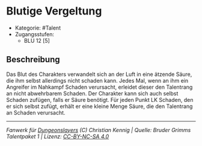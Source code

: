 <!---
Dies ist ein Fanwerk für DUNGEONSLAYERS (C) von Christian Kennig

Quellen:      [Bruder Grimms Talentpaket 1](https://www.f-space.de/ds4/downloads.html)
              [Talentbeschreibungen](https://www.f-space.de/ds4/tools-talentcards.html)
License:      [CC-BY-NC-SA 4.0](https://creativecommons.org/licenses/by-nc-sa/4.0/deed.de)
Richtlinien:  [Fanwerkrichtlinien](https://www.dungeonslayers.net/fanwerk-richtlinien/)
Autor:        Zauberlehrling
-->

  
# Blutige Vergeltung  
- Kategorie: #Talent  
- Zugangsstufen:  
  - BLU 12 [5]  

## Beschreibung  
Das Blut des Charakters verwandelt sich an der Luft in eine ätzende Säure, die ihm selbst allerdings nicht schaden kann. Jedes Mal, wenn an ihm ein Angreifer im Nahkampf Schaden verursacht, erleidet dieser den Talentrang an nicht abwehrbarem Schaden. Der Charakter kann sich auch selbst Schaden zufügen, falls er Säure benötigt. Für jeden Punkt LK Schaden, den er sich selbst zufügt, erhält er eine kleine Menge Säure, die den Talentrang an Schaden verursacht.


___  
*Fanwerk für [Dungeonslayers](https://www.dungeonslayers.net/) (C) Christian Kennig | Quelle: Bruder Grimms Talentpaket 1 | Lizenz: [CC-BY-NC-SA 4.0](https://creativecommons.org/licenses/by-nc-sa/4.0/deed.de)*  